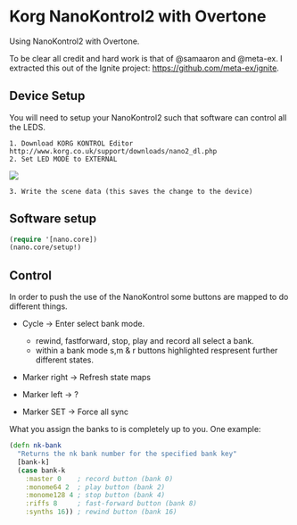 # Korg NanoKontrol2 with Overtone

Using NanoKontrol2 with Overtone.

To be clear all credit and hard work is that of @samaaron and @meta-ex.
I extracted this out of the Ignite project: https://github.com/meta-ex/ignite. 

## Device Setup

You will need to setup your NanoKontrol2 such that software can control all the LEDS.

    1. Download KORG KONTROL Editor http://www.korg.co.uk/support/downloads/nano2_dl.php
    2. Set LED MODE to EXTERNAL

![](http://s14.postimg.org/5qot9xyq9/Korg_Kontrol_Editor_Untitled_2013_10_19_12_2.jpg)

    3. Write the scene data (this saves the change to the device)


## Software setup

```clojure
(require '[nano.core])
(nano.core/setup!)
```

## Control

In order to push the use of the NanoKontrol some buttons are mapped to do different things.

   * Cycle -> Enter select bank mode.
     * rewind, fastforward, stop, play and record all select a bank.
     * within a bank mode s,m & r buttons highlighted respresent further different states.

   * Marker right -> Refresh state maps
   * Marker left  -> ?
   * Marker SET   -> Force all sync

What you assign the banks to is completely up to you. One example:

```Clojure
(defn nk-bank
  "Returns the nk bank number for the specified bank key"
  [bank-k]
  (case bank-k
    :master 0    ; record button (bank 0)
    :monome64 2  ; play button (bank 2)
    :monome128 4 ; stop button (bank 4)
    :riffs 8     ; fast-forward button (bank 8) 
    :synths 16)) ; rewind button (bank 16)
```